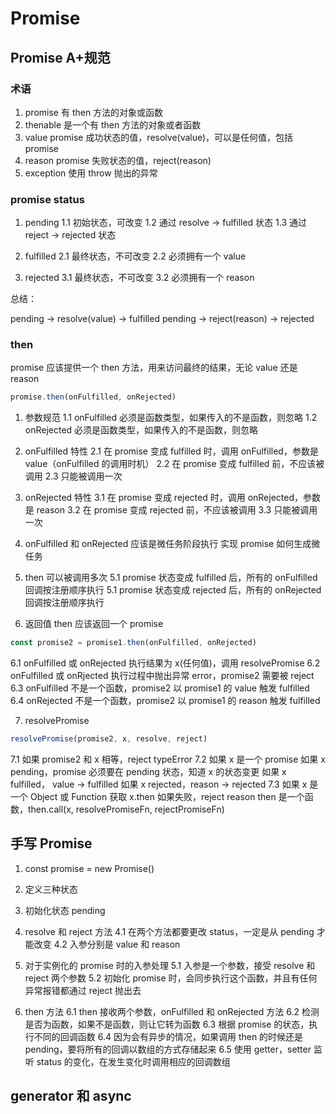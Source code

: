 # Promise

## Promise A+规范

### 术语

1. promise 有 then 方法的对象或函数
2. thenable 是一个有 then 方法的对象或者函数
3. value promise 成功状态的值，resolve(value)，可以是任何值，包括 promise
4. reason promise 失败状态的值，reject(reason)
5. exception 使用 throw 抛出的异常

### promise status

1. pending
   1.1 初始状态，可改变
   1.2 通过 resolve -> fulfilled 状态
   1.3 通过 reject -> rejected 状态

2. fulfilled
   2.1 最终状态，不可改变
   2.2 必须拥有一个 value

3. rejected
   3.1 最终状态，不可改变
   3.2 必须拥有一个 reason

总结：

pending -> resolve(value) -> fulfilled
pending -> reject(reason) -> rejected

### then

promise 应该提供一个 then 方法，用来访问最终的结果，无论 value 还是 reason

```js
promise.then(onFulfilled, onRejected)
```

1. 参数规范
   1.1 onFulfilled 必须是函数类型，如果传入的不是函数，则忽略
   1.2 onRejected 必须是函数类型，如果传入的不是函数，则忽略

2. onFulfilled 特性
   2.1 在 promise 变成 fulfilled 时，调用 onFulfilled，参数是 value（onFulfilled 的调用时机）
   2.2 在 promise 变成 fulfilled 前，不应该被调用
   2.3 只能被调用一次

3. onRejected 特性
   3.1 在 promise 变成 rejected 时，调用 onRejected，参数是 reason
   3.2 在 promise 变成 rejected 前，不应该被调用
   3.3 只能被调用一次

4. onFulfilled 和 onRejected 应该是微任务阶段执行
   实现 promise 如何生成微任务

5. then 可以被调用多次
   5.1 promise 状态变成 fulfilled 后，所有的 onFulfilled 回调按注册顺序执行
   5.1 promise 状态变成 rejected 后，所有的 onRejected 回调按注册顺序执行

6. 返回值
   then 应该返回一个 promise

```js
const promise2 = promise1.then(onFulfilled, onRejected)
```

6.1 onFulfilled 或 onRejected 执行结果为 x(任何值)，调用 resolvePromise
6.2 onFulfilled 或 onRjected 执行过程中抛出异常 error，promise2 需要被 reject
6.3 onFulfilled 不是一个函数，promise2 以 promise1 的 value 触发 fulfilled
6.4 onRejected 不是一个函数，promise2 以 promise1 的 reason 触发 fulfilled

7. resolvePromise

```js
resolvePromise(promise2, x, resolve, reject)
```

7.1 如果 promise2 和 x 相等，reject typeError
7.2 如果 x 是一个 promise
如果 x pending，promise 必须要在 pending 状态，知道 x 的状态变更
如果 x fulfilled， value -> fulfilled
如果 x rejected，reason -> rejected
7.3 如果 x 是一个 Object 或 Function
获取 x.then 如果失败，reject reason
then 是一个函数，then.call(x, resolvePromiseFn, rejectPromiseFn)

## 手写 Promise

1. const promise = new Promise()

2. 定义三种状态

3. 初始化状态 pending

4. resolve 和 reject 方法
   4.1 在两个方法都要更改 status，一定是从 pending 才能改变
   4.2 入参分别是 value 和 reason

5. 对于实例化的 promise 时的入参处理
   5.1 入参是一个参数，接受 resolve 和 reject 两个参数
   5.2 初始化 promise 时，会同步执行这个函数，并且有任何异常报错都通过 reject 抛出去

6. then 方法
   6.1 then 接收两个参数，onFulfilled 和 onRejected 方法
   6.2 检测是否为函数，如果不是函数，则让它转为函数
   6.3 根据 promise 的状态，执行不同的回调函数
   6.4 因为会有异步的情况，如果调用 then 的时候还是 pending，要将所有的回调以数组的方式存储起来
   6.5 使用 getter，setter 监听 status 的变化，在发生变化时调用相应的回调数组

## generator 和 async
